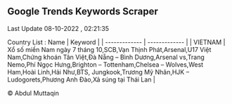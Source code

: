

## Google Trends Keywords Scraper 
 
Last Update 08-10-2022 , 02:21:35

Country List :
 Name  | Keyword |
| ------------- | ------------- |
| VIETNAM | Xổ số miền Nam ngày 7 tháng 10,SCB,Vạn Thịnh Phát,Arsenal,U17 Việt Nam,Chứng khoán Tân Việt,Đà Nẵng – Bình Dương,Arsenal vs,Trang Nemo,Phí Ngọc Hưng,Brighton – Tottenham,Chelsea – Wolves,West Ham,Hoài Linh,Hải Như,BTS, Jungkook,Trương Mỹ Nhân,HJK – Ludogorets,Phương Anh Đào,Xả súng tại Thái Lan |



© Abdul Muttaqin 
